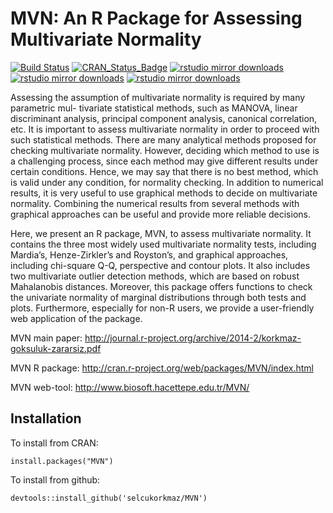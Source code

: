 # MVN: An R Package for Assessing Multivariate Normality
[![Build Status](https://travis-ci.org/selcukorkmaz/MVN.svg?branch=master)](https://travis-ci.org/selcukorkmaz/MVN) [![CRAN_Status_Badge](http://www.r-pkg.org/badges/version/MVN)](http://cran.r-project.org/web/packages/MVN) [![rstudio mirror downloads](http://cranlogs.r-pkg.org/badges/last-day/MVN?color=green)](https://github.com/metacran/cranlogs.app) [![rstudio mirror downloads](http://cranlogs.r-pkg.org/badges/MVN?color=yellow)](https://github.com/metacran/cranlogs.app) [![rstudio mirror downloads](http://cranlogs.r-pkg.org/badges/grand-total/MVN)](https://github.com/metacran/cranlogs.app) 


Assessing the assumption of multivariate normality is required by many parametric mul- tivariate statistical methods, such as MANOVA, linear discriminant analysis, principal component analysis, canonical correlation, etc. It is important to assess multivariate normality in order to proceed with such statistical methods. There are many analytical methods proposed for checking multivariate normality. However, deciding which method to use is a challenging process, since each method may give different results under certain conditions. Hence, we may say that there is no best method, which is valid under any condition, for normality checking. In addition to numerical results, it is very useful to use graphical methods to decide on multivariate normality. Combining the numerical results from several methods with graphical approaches can be useful and provide more reliable decisions. 

Here, we present an R package, MVN, to assess multivariate normality. It contains the three most widely used multivariate normality tests, including Mardia’s, Henze-Zirkler’s and Royston’s, and graphical approaches, including chi-square Q-Q, perspective and contour plots. It also includes two multivariate outlier detection methods, which are based on robust Mahalanobis distances. Moreover, this package offers functions to check the univariate normality of marginal distributions through both tests and plots. Furthermore, especially for non-R users, we provide a user-friendly web application of the package.

MVN main paper: http://journal.r-project.org/archive/2014-2/korkmaz-goksuluk-zararsiz.pdf

MVN R package: http://cran.r-project.org/web/packages/MVN/index.html

MVN web-tool: http://www.biosoft.hacettepe.edu.tr/MVN/

Installation
------------
To install from CRAN:

    install.packages("MVN")
To install from github: 
    
    devtools::install_github('selcukorkmaz/MVN')

